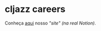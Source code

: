 # cljazz careers

Conheça [aqui](https://cljazz.notion.site/Carreira-c8eea389ad7549fdb8324dd3bc227184) nosso _"site" (na real Notion)_.
